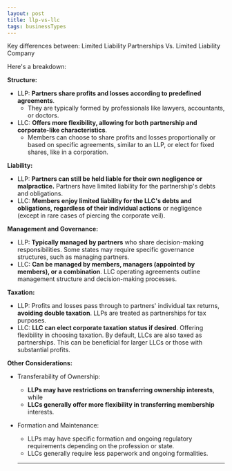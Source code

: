 ```yaml
---
layout: post
title: llp-vs-llc
tags: businessTypes
---
```



Key differences between: Limited Liability Partnerships Vs. Limited Liability Company

Here's a breakdown:

**Structure:**

- LLP: **Partners share profits and losses according to predefined agreements**. 
  - They are typically formed by professionals like lawyers, accountants, or doctors.
- LLC: **Offers more flexibility, allowing for both partnership and corporate-like characteristics**. 
  - Members can choose to share profits and losses proportionally or based on specific agreements, similar to an LLP, or elect for fixed shares, like in a corporation.

**Liability:**

- LLP: **Partners can still be held liable for their own negligence or malpractice.** Partners have limited liability for the partnership's debts and obligations. 
- LLC: **Members enjoy limited liability for the LLC's debts and obligations, regardless of their individual actions** or negligence (except in rare cases of piercing the corporate veil).

**Management and Governance:**

- LLP: **Typically managed by partners** who share decision-making responsibilities. Some states may require specific governance structures, such as managing partners.
- LLC: **Can be managed by members, managers (appointed by members), or a combination**. LLC operating agreements outline management structure and decision-making processes.

**Taxation:**

- LLP: Profits and losses pass through to partners' individual tax returns, **avoiding double taxation**. LLPs are treated as partnerships for tax purposes. 
- LLC: **LLC can elect corporate taxation status if desired**. Offering flexibility in choosing taxation. By default, LLCs are also taxed as partnerships.  This can be beneficial for larger LLCs or those with substantial profits.

**Other Considerations:**

- Transferability of Ownership: 
  - **LLPs may have restrictions on transferring ownership interests**, while 
  - **LLCs generally offer more flexibility in transferring membership** interests.

- Formation and Maintenance: 
  - LLPs may have specific formation and ongoing regulatory requirements depending on the profession or state. 
  - LLCs generally require less paperwork and ongoing formalities.

  ---